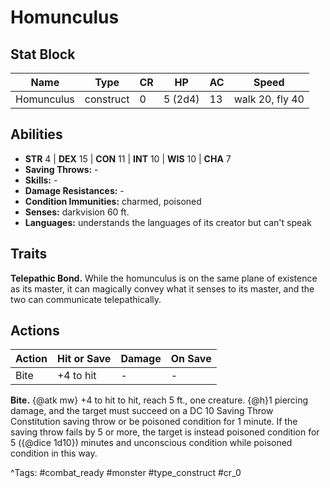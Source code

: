 # Homunculus

## Stat Block

| Name | Type | CR | HP | AC | Speed |
|------|------|----|----|----|-------|
| Homunculus | construct | 0 | 5 (2d4) | 13 | walk 20, fly 40 |

## Abilities

- **STR** 4 | **DEX** 15 | **CON** 11 | **INT** 10 | **WIS** 10 | **CHA** 7
- **Saving Throws:** -  
- **Skills:** -  
- **Damage Resistances:** -  
- **Condition Immunities:** charmed, poisoned  
- **Senses:** darkvision 60 ft.  
- **Languages:** understands the languages of its creator but can't speak

## Traits

**Telepathic Bond.** While the homunculus is on the same plane of existence as its master, it can magically convey what it senses to its master, and the two can communicate telepathically.


## Actions

| Action | Hit or Save | Damage | On Save |
|--------|--------------|--------|----------|
| Bite | +4 to hit | - | - |

**Bite.** {@atk mw} +4 to hit to hit, reach 5 ft., one creature. {@h}1 piercing damage, and the target must succeed on a DC 10 Saving Throw Constitution saving throw or be poisoned condition for 1 minute. If the saving throw fails by 5 or more, the target is instead poisoned condition for 5 ({@dice 1d10}) minutes and unconscious condition while poisoned condition in this way.


^Tags: #combat_ready #monster #type_construct #cr_0